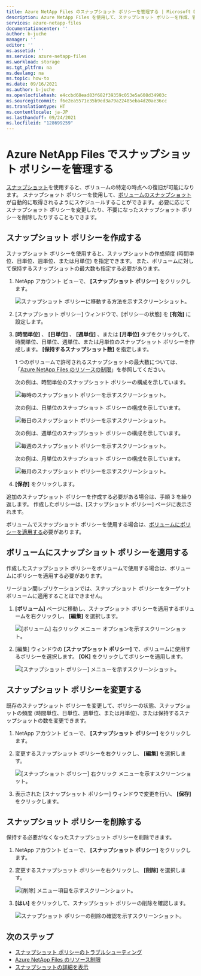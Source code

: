 ```yaml
---
title: Azure NetApp Files のスナップショット ポリシーを管理する | Microsoft Docs
description: Azure NetApp Files を使用して、スナップショット ポリシーを作成、管理、変更、削除する方法について説明します。
services: azure-netapp-files
documentationcenter: ''
author: b-juche
manager: ''
editor: ''
ms.assetid: ''
ms.service: azure-netapp-files
ms.workload: storage
ms.tgt_pltfrm: na
ms.devlang: na
ms.topic: how-to
ms.date: 09/16/2021
ms.author: b-juche
ms.openlocfilehash: e4ccbd68ead83f682f39359c053e5a608d34903c
ms.sourcegitcommit: f6e2ea5571e35b9ed3a79a22485eba4d20ae36cc
ms.translationtype: HT
ms.contentlocale: ja-JP
ms.lasthandoff: 09/24/2021
ms.locfileid: "128699259"
---
```

# <a name="manage-snapshot-policies-in-azure-netapp-files"></a>Azure NetApp Files でスナップショット ポリシーを管理する

[スナップショット](snapshots-introduction.md)を使用すると、ボリュームの特定の時点への復旧が可能になります。 スナップショット ポリシーを使用して、[ボリュームのスナップショット](snapshots-introduction.md)が自動的に取得されるようにスケジュールすることができます。 必要に応じてスナップショット ポリシーを変更したり、不要になったスナップショット ポリシーを削除したりすることもできます。  

## <a name="create-a-snapshot-policy"></a>スナップショット ポリシーを作成する 

スナップショット ポリシーを使用すると、スナップショットの作成頻度 (時間単位、日単位、週単位、または月単位) を指定できます。 また、ボリュームに対して保持するスナップショットの最大数も指定する必要があります。  

1.  NetApp アカウント ビューで、 **[スナップショット ポリシー]** をクリックします。

    ![スナップショット ポリシーに移動する方法を示すスクリーンショット。](../media/azure-netapp-files/snapshot-policy-navigation.png)

2.  [スナップショット ポリシー] ウィンドウで、[ポリシーの状態] を **[有効]** に設定します。 

3.  **[時間単位]** 、 **[日単位]** 、 **[週単位]** 、または **[月単位]** タブをクリックして、時間単位、日単位、週単位、または月単位のスナップショット ポリシーを作成します。 **[保持するスナップショット数]** を指定します。  

    1 つのボリュームで許可されるスナップショットの最大数については、「[Azure NetApp Files のリソースの制限](azure-netapp-files-resource-limits.md)」を参照してください。 

    次の例は、時間単位のスナップショット ポリシーの構成を示しています。 

    ![毎時のスナップショット ポリシーを示すスクリーンショット。](../media/azure-netapp-files/snapshot-policy-hourly.png)

    次の例は、日単位のスナップショット ポリシーの構成を示しています。

    ![毎日のスナップショット ポリシーを示すスクリーンショット。](../media/azure-netapp-files/snapshot-policy-daily.png)

    次の例は、週単位のスナップショット ポリシーの構成を示しています。

    ![毎週のスナップショット ポリシーを示すスクリーンショット。](../media/azure-netapp-files/snapshot-policy-weekly.png)

    次の例は、月単位のスナップショット ポリシーの構成を示しています。

    ![毎月のスナップショット ポリシーを示すスクリーンショット。](../media/azure-netapp-files/snapshot-policy-monthly.png) 

4.  **[保存]** をクリックします。  

追加のスナップショット ポリシーを作成する必要がある場合は、手順 3 を繰り返します。
作成したポリシーは、[スナップショット ポリシー] ページに表示されます。

ボリュームでスナップショット ポリシーを使用する場合は、[ボリュームにポリシーを適用する](snapshots-manage-policy.md#apply-a-snapshot-policy-to-a-volume)必要があります。 

## <a name="apply-a-snapshot-policy-to-a-volume"></a>ボリュームにスナップショット ポリシーを適用する

作成したスナップショット ポリシーをボリュームで使用する場合は、ボリュームにポリシーを適用する必要があります。 

リージョン間レプリケーションでは、スナップショット ポリシーをターゲット ボリュームに適用することはできません。  

1.  **[ボリューム]** ページに移動し、スナップショット ポリシーを適用するボリュームを右クリックし、 **[編集]** を選択します。

    ![[ボリューム] 右クリック メニュー オプションを示すスクリーンショット。](../media/azure-netapp-files/volume-right-cick-menu.png) 

2.  [編集] ウィンドウの **[スナップショット ポリシー]** で、ボリュームに使用するポリシーを選択します。  **[OK]** をクリックしてポリシーを適用します。  

    ![[スナップショット ポリシー] メニューを示すスクリーンショット。](../media/azure-netapp-files/snapshot-policy-edit.png) 

## <a name="modify-a-snapshot-policy"></a>スナップショット ポリシーを変更する 

既存のスナップショット ポリシーを変更して、ポリシーの状態、スナップショットの頻度 (時間単位、日単位、週単位、または月単位)、または保持するスナップショットの数を変更できます。  
 
1.  NetApp アカウント ビューで、 **[スナップショット ポリシー]** をクリックします。

2.  変更するスナップショット ポリシーを右クリックし、 **[編集]** を選択します。

    ![[スナップショット ポリシー] 右クリック メニューを示すスクリーンショット。](../media/azure-netapp-files/snapshot-policy-right-click-menu.png) 

3.  表示された [スナップショット ポリシー] ウィンドウで変更を行い、 **[保存]** をクリックします。 

## <a name="delete-a-snapshot-policy"></a>スナップショット ポリシーを削除する 

保持する必要がなくなったスナップショット ポリシーを削除できます。   

1.  NetApp アカウント ビューで、 **[スナップショット ポリシー]** をクリックします。

2.  変更するスナップショット ポリシーを右クリックし、 **[削除]** を選択します。

    ![[削除] メニュー項目を示すスクリーンショット。](../media/azure-netapp-files/snapshot-policy-right-click-menu.png) 

3.  **[はい]** をクリックして、スナップショット ポリシーの削除を確認します。   

    ![スナップショット ポリシーの削除の確認を示すスクリーンショット。](../media/azure-netapp-files/snapshot-policy-delete-confirm.png) 

## <a name="next-steps"></a>次のステップ

* [スナップショット ポリシーのトラブルシューティング](troubleshoot-snapshot-policies.md)
* [Azure NetApp Files のリソース制限](azure-netapp-files-resource-limits.md)
* [スナップショットの詳細を表示](snapshots-introduction.md)